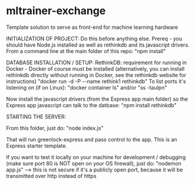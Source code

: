 # mltrainer-exchange
Template solution to serve as front-end for machine learning hardware

INITIALIZATION OF PROJECT:
Do this before anything else.  Prereq - you should have Node.js installed as well as rethinkdb and its javascript drivers.
From a command line at the main folder of this repo:  "npm install"

DATABASE INSTALLATION / SETUP:
RethinkDB:  requirement for running in Docker - Docker of course must be installed (alternatively, you can install rethinkdb directly without running in Docker, see the rethinkdb website for instructions)
"docker run -d -P --name rethink1 rethinkdb"
To list ports it's listening on (if on Linux):
"docker container ls"
and/or
"ss -taulpn"

Now install the javascript drivers (from the Express app main folder) so the Express app javascript can talk to the datbase:
"npm install rethinkdb"

STARTING THE SERVER:

From this folder, just do:
"node index.js"

That will run greenlock-express and pass control to the app.
This is an Express starter template.

If you want to test it locally on your machine for development / debugging (make sure port 80 is NOT open on your OS firewall), just do:
"nodemon app.js"  --> this is not secure if it's a publicly open port, because it will be transmitted over http instead of https


